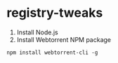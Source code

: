 # registry-tweaks

1. Install Node.js
1. Install Webtorrent NPM package

```npm install webtorrent-cli -g```
